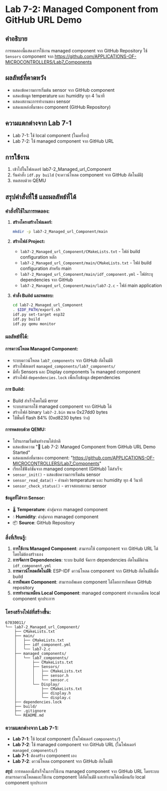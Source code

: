 # Lab 7-2: Managed Component from GitHub URL Demo

## คำอธิบาย
การทดลองนี้แสดงการใช้งาน managed component จาก GitHub Repository
ใช้ `Sensors` component จาก https://github.com/APPLICATIONS-OF-MICROCONTROLLERS/Lab7_Components

## ผลลัพธ์ที่คาดหวัง
- แสดงข้อความการเริ่มต้น sensor จาก GitHub component
- แสดงข้อมูล temperature และ humidity ทุก 4 วินาที
- แสดงสถานะการทำงานของ sensor
- แสดงแหล่งที่มาของ component (GitHub Repository)

## ความแตกต่างจาก Lab 7-1
- Lab 7-1: ใช้ local component (ในเครื่อง)
- Lab 7-2: ใช้ managed component จาก GitHub URL

## การใช้งาน
1. เข้าไปในโฟลเดอร์ lab7-2_Managed_url_Component
2. รันคำสั่ง `idf.py build` (จะดาวน์โหลด component จาก GitHub อัตโนมัติ)
3. ทดสอบด้วย QEMU

## สรุปคำสั่งที่ใช้ และผลลัพธ์ที่ได้

### คำสั่งที่ใช้ในการทดลอง:

1. **สร้างโครงสร้างโฟลเดอร์:**
   ```bash
   mkdir -p lab7-2_Managed_url_Component/main
   ```

2. **สร้างไฟล์ Project:**
   - `lab7-2_Managed_url_Component/CMakeLists.txt` - ไฟล์ build configuration หลัก
   - `lab7-2_Managed_url_Component/main/CMakeLists.txt` - ไฟล์ build configuration สำหรับ main
   - `lab7-2_Managed_url_Component/main/idf_component.yml` - ไฟล์ระบุ dependencies จาก GitHub
   - `lab7-2_Managed_url_Component/main/lab7-2.c` - ไฟล์ main application

3. **คำสั่ง Build และทดสอบ:**
   ```bash
   cd lab7-2_Managed_url_Component
   . $IDF_PATH/export.sh
   idf.py set-target esp32
   idf.py build
   idf.py qemu monitor
   ```

### ผลลัพธ์ที่ได้:

#### การดาวน์โหลด Managed Component:
-   ระบบดาวน์โหลด `lab7_components` จาก GitHub อัตโนมัติ
-   สร้างโฟลเดอร์ `managed_components/lab7_components/`
-   มีทั้ง Sensors และ Display components ใน managed component
-   สร้างไฟล์ `dependencies.lock` เพื่อเก็บข้อมูล dependencies

#### การ Build:
-   Build สำเร็จโดยไม่มี error
-   ระบบสามารถใช้ managed component จาก GitHub ได้
-   สร้างไฟล์ binary `lab7-2.bin` ขนาด 0x27dd0 bytes
-   ใช้พื้นที่ flash 84% (0xd8230 bytes ว่าง)

#### การทดสอบด้วย QEMU:
-   โปรแกรมเริ่มต้นทำงานได้ปกติ
-   แสดงข้อความ "🚀 Lab 7-2: Managed Component from GitHub URL Demo Started"
-   แสดงแหล่งที่มาของ component: "https://github.com/APPLICATIONS-OF-MICROCONTROLLERS/Lab7_Components"
-   เรียกใช้ฟังก์ชันจาก managed component (GitHub) ได้สำเร็จ:
  - `sensor_init()` - แสดงข้อความการเริ่มต้น sensor
  - `sensor_read_data()` - อ่านค่า temperature และ humidity ทุก 4 วินาที
  - `sensor_check_status()` - ตรวจสอบสถานะ sensor

#### ข้อมูลที่ได้จาก Sensor:
- 🌡️ **Temperature**: ค่าสุ่มจาก managed component
- 💧 **Humidity**: ค่าสุ่มจาก managed component
- 📦 **Source**: GitHub Repository

### สิ่งที่เรียนรู้:

1. **การใช้งาน Managed Component**: สามารถใช้ component จาก GitHub URL ได้โดยไม่ต้องสร้างเอง
2. **การจัดการ Dependencies**: ระบบ build จัดการ dependencies อัตโนมัติผ่าน `idf_component.yml`
3. **การดาวน์โหลดอัตโนมัติ**: ESP-IDF ดาวน์โหลด component จาก GitHub อัตโนมัติเมื่อ build
4. **การอัพเดท Component**: สามารถอัพเดท component ได้โดยการอัพเดท GitHub repository
5. **การทำงานเหมือน Local Component**: managed component ทำงานเหมือน local component ทุกประการ

### โครงสร้างไฟล์ที่สร้างขึ้น:
```
67030011/
└── lab7-2_Managed_url_Component/
    ├── CMakeLists.txt
    ├── main/
    │   ├── CMakeLists.txt
    │   ├── idf_component.yml
    │   └── lab7-2.c
    ├── managed_components/
    │   └── lab7_components/
    │       ├── CMakeLists.txt
    │       ├── Sensors/
    │       │   ├── CMakeLists.txt
    │       │   ├── sensor.h
    │       │   └── sensor.c
    │       └── Display/
    │           ├── CMakeLists.txt
    │           ├── display.h
    │           └── display.c
    ├── dependencies.lock
    ├── build/
    ├── .gitignore
    └── README.md
```

### ความแตกต่างจาก Lab 7-1:
- **Lab 7-1**: ใช้ local component (ในโฟลเดอร์ `components/`)
- **Lab 7-2**: ใช้ managed component จาก GitHub URL (ในโฟลเดอร์ `managed_components/`)
- **Lab 7-1**: ต้องสร้าง component เอง
- **Lab 7-2**: ดาวน์โหลด component จาก GitHub อัตโนมัติ

**สรุป**: การทดลองนี้สำเร็จในการใช้งาน managed component จาก GitHub URL โดยระบบสามารถดาวน์โหลดและใช้งาน component ได้อัตโนมัติ และทำงานได้เหมือนกับ local component ทุกประการ 